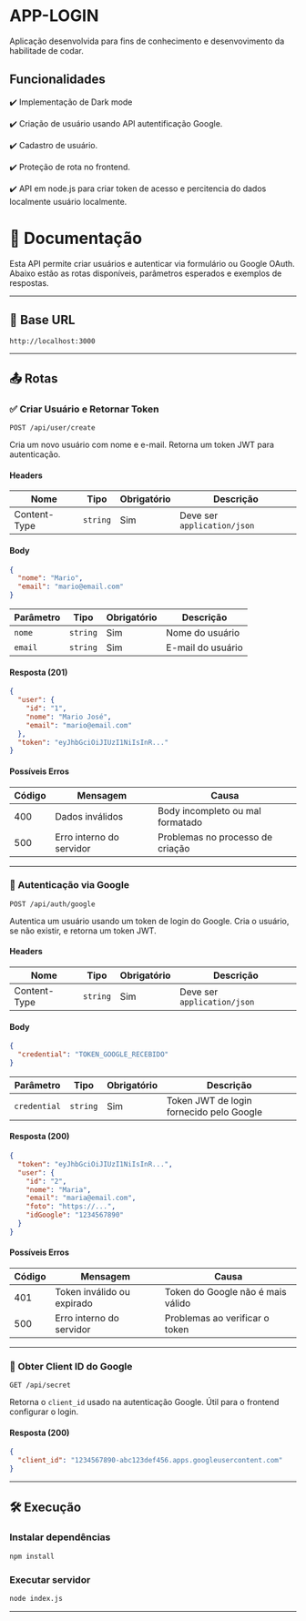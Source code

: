 
# APP-LOGIN

Aplicação desenvolvida para fins de conhecimento e desenvovimento da habilitade de codar.




## Funcionalidades

✔️ Implementação de Dark mode

✔️ Criação de usuário usando API autentificação Google.

✔️ Cadastro de usuário.

✔️ Proteção de rota no frontend.

✔️ API em node.js para criar token de acesso e percitencia do dados localmente usuário localmente. 

# 📘 Documentação

Esta API permite criar usuários e autenticar via formulário ou Google OAuth. Abaixo estão as rotas disponíveis, parâmetros esperados e exemplos de respostas.

---

## 📌 Base URL

```
http://localhost:3000
```

---

## 📤 Rotas

### ✅ Criar Usuário e Retornar Token

```http
POST /api/user/create
```

Cria um novo usuário com nome e e-mail. Retorna um token JWT para autenticação.

#### Headers

| Nome         | Tipo     | Obrigatório | Descrição                   |
| ------------ | -------- | ----------- | --------------------------- |
| Content-Type | `string` | Sim         | Deve ser `application/json` |

#### Body

```json
{
  "nome": "Mario",
  "email": "mario@email.com"
}
```

| Parâmetro | Tipo     | Obrigatório | Descrição         |
| --------- | -------- | ----------- | ----------------- |
| `nome`    | `string` | Sim         | Nome do usuário   |
| `email`   | `string` | Sim         | E-mail do usuário |

#### Resposta (201)

```json
{
  "user": {
    "id": "1",
    "nome": "Mario José",
    "email": "mario@email.com"
  },
  "token": "eyJhbGciOiJIUzI1NiIsInR..."
}
```

#### Possíveis Erros

| Código | Mensagem                 | Causa                            |
| ------ | ------------------------ | -------------------------------- |
| 400    | Dados inválidos          | Body incompleto ou mal formatado |
| 500    | Erro interno do servidor | Problemas no processo de criação |

---

### 🔐 Autenticação via Google

```http
POST /api/auth/google
```

Autentica um usuário usando um token de login do Google. Cria o usuário, se não existir, e retorna um token JWT.

#### Headers

| Nome         | Tipo     | Obrigatório | Descrição                   |
| ------------ | -------- | ----------- | --------------------------- |
| Content-Type | `string` | Sim         | Deve ser `application/json` |

#### Body

```json
{
  "credential": "TOKEN_GOOGLE_RECEBIDO"
}
```

| Parâmetro    | Tipo     | Obrigatório | Descrição                                |
| ------------ | -------- | ----------- | ---------------------------------------- |
| `credential` | `string` | Sim         | Token JWT de login fornecido pelo Google |

#### Resposta (200)

```json
{
  "token": "eyJhbGciOiJIUzI1NiIsInR...",
  "user": {
    "id": "2",
    "nome": "Maria",
    "email": "maria@email.com",
    "foto": "https://...",
    "idGoogle": "1234567890"
  }
}
```

#### Possíveis Erros

| Código | Mensagem                   | Causa                             |
| ------ | -------------------------- | --------------------------------- |
| 401    | Token inválido ou expirado | Token do Google não é mais válido |
| 500    | Erro interno do servidor   | Problemas ao verificar o token    |

---

### 🔑 Obter Client ID do Google

```http
GET /api/secret
```

Retorna o `client_id` usado na autenticação Google. Útil para o frontend configurar o login.

#### Resposta (200)

```json
{
  "client_id": "1234567890-abc123def456.apps.googleusercontent.com"
}
```

---

## 🛠️ Execução

### Instalar dependências

```bash
npm install
```

### Executar servidor

```bash
node index.js
```

---
